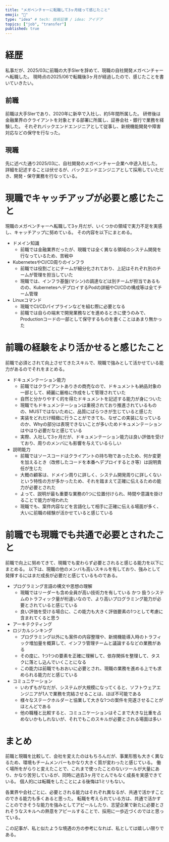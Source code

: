 ```yaml
---
title: "メガベンチャーに転職して3ヶ月経って感じたこと"
emoji: "📝"
type: "idea" # tech: 技術記事 / idea: アイデア
topics: ["job", "transfer"]
published: true
---
```


# 経歴

私事だが、2025/03に前職の大手SIerを辞めて、現職の自社開発メガベンチャーへ転職した。
現時点の2025/06で転職後3ヶ月が経過したので、感じたことを書いていきたい。

## 前職

前職は大手SIerであり、2020年に新卒で入社し、約5年間所属した。
研修後は金融業界のクライアントを対象とする部署に所属し、証券会社・銀行で業務を経験した。
それぞれバックエンドエンジニアとして従事し、新規機能開発や障害対応などの保守を行なった。

## 現職

先に述べた通り2025/03に、自社開発のメガベンチャー企業へ中途入社した。
詳細を記述することは伏せるが、バックエンドエンジニアとして採用していただき、開発・保守業務を行なっている。

# 現職でキャッチアップが必要と感じたこと

現職のメガベンチャーへ転職して3ヶ月だが、いくつかの領域で実力不足を実感し、キャッチアップに努めている。
その内容を以下にまとめる。

- ドメイン知識
  - 前職では金融業界だったが、現職では全く異なる領域のシステム開発を行なっているため、苦戦中
- KubernetesやCI/CD周りのインフラ
  - 前職では役割ごとにチームが細分化されており、上記はそれぞれ別のチームが管理を担当していた
  - 現職では、インフラ基盤(マシン)の調達などは別チームが担当であるものの、KubernetesへデプロイするPodの詳細やCI/CDの構成等は全てチーム管理
- Linuxコマンド
  - 現職でCI/CDパイプラインなどを組む際に必要となる
  - 前職では自らの端末で開発業務などを進めるときに使うのみで、Productionコードの一部として保守するものを書くことはあまり無かった


# 前職の経験をより活かせると感じたこと

前職で必須とされて向上させてきたスキルで、現職で強みとして活かせている能力があるのでそれをまとめる。

- ドキュメンテーション能力
  - 前職ではクライアントありきの商売なので、ドキュメントも納品対象の一部として、綺麗に厳格に作成をして管理されていた
  - 自然と分かりやすく的を得たドキュメントを記述する能力が身についた
  - 現職でもドキュメンテーションは重視されており推進されているものの、MUSTではないために、品質にばらつきが生じていると感じた
  - 実装をどれだけ精緻に行うことができても、なぜこの実装になっているのか、Whyの部分は表現できないことが多いためドキュメンテーションはやはり必要だなと感じている
  - 実際、入社して3ヶ月だが、ドキュメンテーション能力は良い評価を受けており、周りのメンバにも影響を与えているらしい
- 説明能力
  - 前職ではソースコードはクライアントの持ち物であったため、何か変更を加えるとき（改修したコードを本番へデプロイするとき等）は説明責任が生じた
  - 大概の顧客は、ドメイン周りに詳しく、システム開発周りに詳しくないという特性の方が多かったため、それを踏まえて正確に伝えるための能力が必要とされた
  - よって、説明が最も重要な業務の1つに位置付けられ、時間や意識を掛けることで能力が培われた
  - 現職でも、案件内容などを言語化して相手に正確に伝える場面が多く、大いに前職の経験が活かせていると感じている

# 前職でも現職でも共通で必要とされたこと

前職で向上に努めてきて、現職でも変わらず必要とされると感じる能力を以下にまとめる。
以下は、現職の他のメンバも高いスキルを有しており、強みとして発揮するにはまだ成長が必要だと感じているものである。

- プログラミング言語の構文や思想の理解
  - 現職ではリーダーも含め全員が高い技術力を有している かつ 扱うシステムのトラフィック量が桁違いなので、より高いプログラミング能力が必要とされていると感じている
  - 良い評価を受ける場合に、この能力も大きく評価要素の1つとして考慮に含まれてくると思う
- アーキテクティング
- ロジカルシンキング
  - プログラミング以外にも案件の内容整理や、新規機能導入時のトラフィック増加量を概算して、インフラ管理チームと議論するなどの業務がある
  - その度に、1つ1つの要素を正確に理解して、依存関係を整理して、タスクに落とし込んでいくことになる
  - この能力は前職でもおおいに必要とされ、現職の業務を進める上でも求められる能力だと感じている
- コミュニケーション
  - いわずもがなだが、システムが大規模になってくると、ソフトウェアエンジニアが1人で業務を完結させることは、ほぼ不可能である
  - 様々なステークホルダーと協業して大きな1つの案件を完遂させることがほとんどである
  - 他の職種と比較すると、コミュニケーションはそこまで大きな比重を占めないかもしれないが、それでもこのスキルが必要とされる場面は多い

# まとめ

前職と現職を比較して、会社を変えたのはもちろんだが、事業形態も大きく異なるため、環境もチームメンバーもかなり大きく質が変わったと感じている。
働く場所をがらりと変えたことで、これまで使ったことのないツールが大量にあり、かなり苦労しているが、同時に過去3ヶ月でとんでもなく成長を実感できている。
個人的には転職をしたことによる後悔は1ミリもない。

各業界や会社ごとに、必要とされる能力はそれぞれ異なるが、共通で活かすことのできる能力も多くあると思った。
転職を考えられている方は、共通で活かすことのできそうな能力を強みとしてアピールしたり、志望企業で新たに必要とされそうなスキルへの熱意をアピールすることで、採用に一歩近づくのではと思っている。

この記事が、私と似たような境遇の方の参考になれば、私としては嬉しい限りである。
